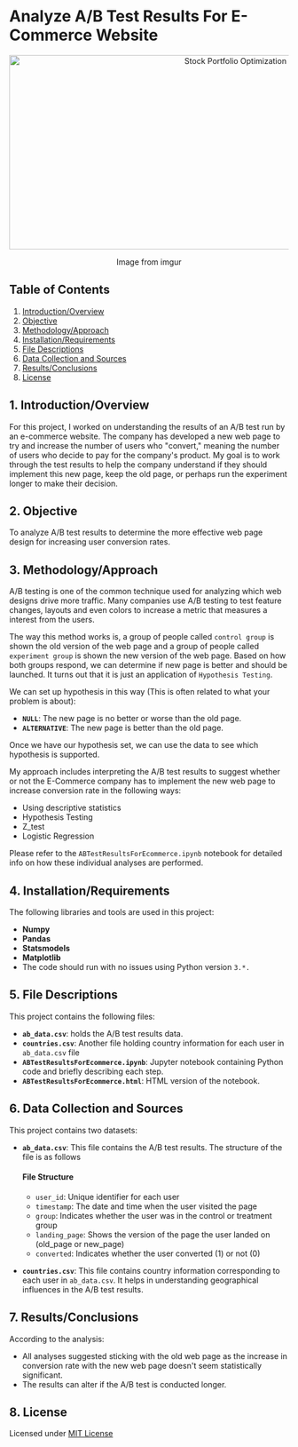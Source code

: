 # Analyze A/B Test Results For E-Commerce Website

<div align="center">
  <img src="https://i.imgur.com/5PNPn3L.png" width="800" height="350" alt="Stock Portfolio Optimization">
  <br>
  <p>Image from imgur</p>
</div>

## Table of Contents
1. [Introduction/Overview](#1-introductionoverview)
2. [Objective](#2-objective)
3. [Methodology/Approach](#3-methodologyapproach)
4. [Installation/Requirements](#4-installationrequirements)
5. [File Descriptions](#5-file-descriptions)
6. [Data Collection and Sources](#6-data-collection-and-sources)
7. [Results/Conclusions](#7-resultsconclusions)
8. [License](#8-license)

## 1. Introduction/Overview
For this project, I worked on understanding the results of an A/B test run by an e-commerce website. The company has developed a new web page to try and increase the number of users who "convert," meaning the number of users who decide to pay for the company's product. My goal is to work through the test results to help the company understand if they should implement this new page, keep the old page, or perhaps run the experiment longer to make their decision.

## 2. Objective
To analyze A/B test results to determine the more effective web page design for increasing user conversion rates.

## 3. Methodology/Approach

A/B testing is one of the common technique used for analyzing which web designs drive more traffic. Many companies use A/B testing to test feature changes, layouts and even colors to increase a metric that measures a interest from the users.

The way this method works is, a group of people called `control group` is shown the old version of the web page and a group of people called `experiment group` is shown the new version of the web page. Based on how both groups respond, we can determine if new page is better and should be launched. It turns out that it is just an application of `Hypothesis Testing`.

We can set up hypothesis in this way (This is often related to what your problem is about):

- **`NULL`**: The new page is no better or worse than the old page.
- **`ALTERNATIVE`**: The new page is better than the old page.

Once we have our hypothesis set, we can use the data to see which hypothesis is supported.

My approach includes interpreting the A/B test results to suggest whether or not the E-Commerce company has to implement the new web page to increase conversion rate in the following ways:

- Using descriptive statistics
- Hypothesis Testing
- Z_test
- Logistic Regression

Please refer to the `ABTestResultsForEcommerce.ipynb` notebook for detailed info on how these individual analyses are performed.

## 4. Installation/Requirements
The following libraries and tools are used in this project:
- **Numpy**
- **Pandas**
- **Statsmodels**
- **Matplotlib**
- The code should run with no issues using Python version `3.*.`

## 5. File Descriptions
This project contains the following files:
- **`ab_data.csv`**: holds the A/B test results data.
- **`countries.csv`**: Another file holding country information for each user in `ab_data.csv` file
- **`ABTestResultsForEcommerce.ipynb`**: Jupyter notebook containing Python code and briefly describing each step.
- **`ABTestResultsForEcommerce.html`**: HTML version of the notebook.

## 6. Data Collection and Sources
This project contains two datasets:
- **`ab_data.csv`**: This file contains the A/B test results. The structure of the file is as follows
  #### File Structure
  - `user_id`: Unique identifier for each user
  - `timestamp`: The date and time when the user visited the page
  - `group`: Indicates whether the user was in the control or treatment group
  - `landing_page`: Shows the version of the page the user landed on (old_page or new_page)
  - `converted`: Indicates whether the user converted (1) or not (0)

- **`countries.csv`**: This file contains country information corresponding to each user in `ab_data.csv`. It helps in understanding geographical influences in the A/B test results.

## 7. Results/Conclusions
According to the analysis:
- All analyses suggested sticking with the old web page as the increase in conversion rate with the new web page doesn't seem statistically significant.
- The results can alter if the A/B test is conducted longer.

## 8. License
Licensed under [MIT License](https://github.com/ManideepTelukuntla/InvestigateTMDBMovieData/blob/master/LICENSE)
